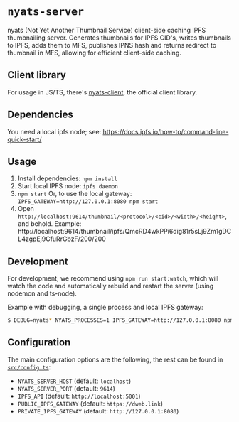 # `nyats-server`

nyats (Not Yet Another Thumbnail Service) client-side caching IPFS thumbnailing server. Generates thumbnails for IPFS CID's, writes thumbnails to IPFS, adds them to MFS, publishes IPNS hash and returns redirect to thumbnail in MFS, allowing for efficient client-side caching.

## Client library

For usage in JS/TS, there's [nyats-client](https://www.npmjs.com/package/nyats-client), the official client library.

## Dependencies

You need a local ipfs node; see: https://docs.ipfs.io/how-to/command-line-quick-start/

## Usage

1. Install dependencies: `npm install`
2. Start local IPFS node: `ipfs daemon`
3. `npm start`
   Or, to use the local gateway: `IPFS_GATEWAY=http://127.0.0.1:8080 npm start`
4. Open `http://localhost:9614/thumbnail/<protocol>/<cid>/<width>/<height>`, and behold.
   Example: http://localhost:9614/thumbnail/ipfs/QmcRD4wkPPi6dig81r5sLj9Zm1gDCL4zgpEj9CfuRrGbzF/200/200

## Development

For development, we recommend using `npm run start:watch`, which will watch the code and automatically rebuild and restart the server (using nodemon and ts-node).

Example with debugging, a single process and local IPFS gateway:

```sh
$ DEBUG=nyats* NYATS_PROCESSES=1 IPFS_GATEWAY=http://127.0.0.1:8080 npm run start:watch
```

## Configuration

The main configuration options are the following, the rest can be found in [`src/config.ts`](src/config.ts):

- `NYATS_SERVER_HOST` (default: `localhost`)
- `NYATS_SERVER_PORT` (default: `9614`)
- `IPFS_API` (default: `http://localhost:5001`)
- `PUBLIC_IPFS_GATEWAY` (default: `https://dweb.link`)
- `PRIVATE_IPFS_GATEWAY` (default: `http://127.0.0.1:8080`)
